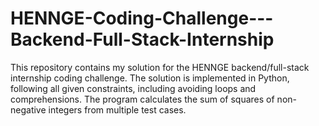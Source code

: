 # HENNGE-Coding-Challenge---Backend-Full-Stack-Internship
This repository contains my solution for the HENNGE backend/full-stack internship coding challenge. The solution is implemented in Python, following all given constraints, including avoiding loops and comprehensions. The program calculates the sum of squares of non-negative integers from multiple test cases.
